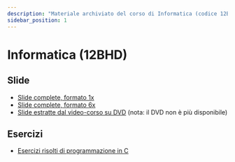```yaml
---
description: "Materiale archiviato del corso di Informatica (codice 12BHD, in linguaggio C) tenutosi nell'anno 2012 presso il Politecnico di Torino."
sidebar_position: 1
---
```


# Informatica (12BHD)

## Slide

 - [Slide complete, formato 1x](https://elite.polito.it/materiale-informatica-C/slide/programmazione_C-2012-1x.pdf)
 - [Slide complete, formato 6x](https://elite.polito.it/materiale-informatica-C/slide/programmazione_C-2012-6x.pdf)
 - [Slide estratte dal video-corso su DVD](https://elite.polito.it/materiale-informatica-C/CD-ROM/all-slides-CDROM.pdf) (nota: il DVD non è più disponibile)

## Esercizi

 - [Esercizi risolti di programmazione in C](https://elite.polito.it/materiale-informatica-C/esercizi/Esercizi-C-v2.01.pdf)

